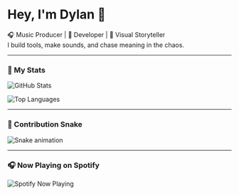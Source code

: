 # Hey, I'm Dylan 👋

🎧 Music Producer | 🧠 Developer | 🎨 Visual Storyteller  
I build tools, make sounds, and chase meaning in the chaos.

---

### 🚀 My Stats
![GitHub Stats](https://github-readme-stats.vercel.app/api?username=currentsuspect&show_icons=true&theme=tokyonight)

![Top Languages](https://github-readme-stats.vercel.app/api/top-langs/?username=currentsuspect&layout=compact&theme=tokyonight)

---

### 🐍 Contribution Snake
![Snake animation](https://github.com/currentsuspect/currentsuspect/blob/output/github-contribution-grid-snake.svg)

---

### 🎧 Now Playing on Spotify
![Spotify Now Playing](https://now-playing.vercel.app?background_color=181414&border_color=1DB954)
